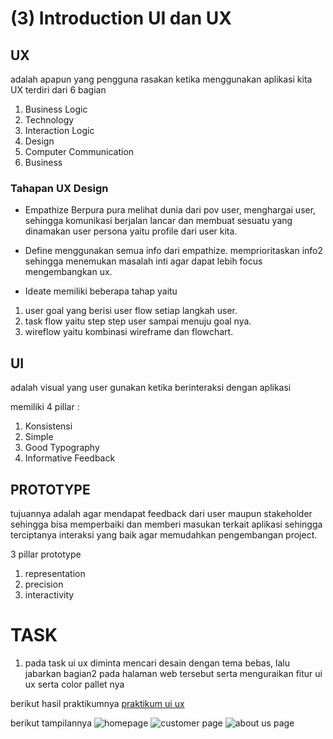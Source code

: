 # (3) Introduction UI dan UX

## UX

adalah apapun yang pengguna rasakan ketika menggunakan aplikasi kita UX terdiri dari 6 bagian

1. Business Logic
2. Technology
3. Interaction Logic
4. Design
5. Computer Communication
6. Business

### Tahapan UX Design

- Empathize
  Berpura pura melihat dunia dari pov user, menghargai user, sehingga komunikasi berjalan lancar dan membuat sesuatu yang dinamakan user persona yaitu profile dari user kita.

- Define menggunakan semua info dari empathize. memprioritaskan info2 sehingga menemukan masalah inti agar dapat lebih focus mengembangkan ux.

- Ideate
  memiliki beberapa tahap yaitu

1. user goal
   yang berisi user flow setiap langkah user.
2. task flow
   yaitu step step user sampai menuju goal nya.
3. wireflow
   yaitu kombinasi wireframe dan flowchart.

## UI

adalah visual yang user gunakan ketika berinteraksi dengan aplikasi

memiliki 4 pillar :

1. Konsistensi
2. Simple
3. Good Typography
4. Informative Feedback

## PROTOTYPE

tujuannya adalah agar mendapat feedback dari user maupun stakeholder sehingga bisa memperbaiki dan memberi masukan terkait aplikasi sehingga terciptanya interaksi yang baik agar memudahkan pengembangan project.

3 pillar prototype

1. representation
2. precision
3. interactivity

# TASK
1. pada task ui ux diminta mencari desain dengan tema bebas, lalu jabarkan bagian2 pada halaman web tersebut serta menguraikan fitur ui ux serta color pallet nya

berikut hasil praktikumnya 
[praktikum ui ux](https://docs.google.com/document/d/1kiFFmzz8GhWJCJU0cME4y49PhnE1CmZJ/edit?usp=sharing&ouid=101315359720987096596&rtpof=true&sd=true)

berikut tampilannya
![homepage](screenshots/homepage.png)
![customer page](screenshots/customers.png)
![about us page](screenshots/aboutus.png)
